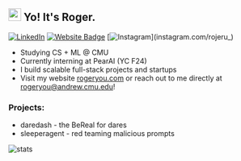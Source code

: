 ##  <img src="https://media.giphy.com/media/hvRJCLFzcasrR4ia7z/giphy.gif" width="25"> Yo! It's Roger.
[![LinkedIn](https://img.shields.io/badge/-LinkedIn-05122A?style=flat-square&logo=linkedin&logoColor=white&link=linkedin.com/in/roger-you-b09bb0282)](linkedin.com/in/roger-you-b09bb0282)
[![Website Badge](https://img.shields.io/badge/-rogeryou.com-05122A?style=flat-square&logo=Google-Chrome&logoColor=white&link=rogeryou.com)](rogeryou.com)
[![Instagram](https://img.shields.io/badge/-Instagram-05122A?style=flat-square&logo=linkedin&logoColor=white&link=instagram.com/rojeru_)](instagram.com/rojeru_)

- Studying CS + ML @ CMU
- Currently interning at PearAI (YC F24) 
- I build scalable full-stack projects and startups
- Visit my website [rogeryou.com](https://rogeryou.com) or reach out to me directly at rogeryou@andrew.cmu.edu!

### Projects:
- daredash - the BeReal for dares
- sleeperagent - red teaming malicious prompts

![stats](https://github-readme-stats.vercel.app/api/top-langs/?username=rogeru13&layout=donut&theme=transparent)


